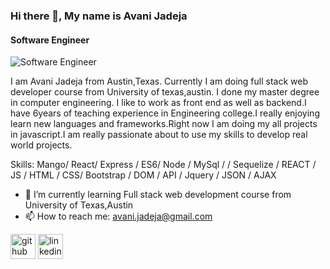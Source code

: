 ### Hi there 👋, My name is Avani Jadeja
#### Software Engineer
![Software Engineer](https://media.licdn.com/dms/image/D5616AQFBpmiJoqTUMQ/profile-displaybackgroundimage-shrink_350_1400/0/1683332254308?e=1691625600&v=beta&t=ZWZ-iVkMQhZtlrRn8ncdiyEksUcBU6M0TKLrlMJaUx8)

I am Avani Jadeja from Austin,Texas. Currently I am doing full stack web developer course from University of texas,austin. I done my master degree in computer engineering. I like to work as front end as well as backend.I have 6years of teaching experience in Engineering college.I really enjoying learn new languages and frameworks.Right now I am doing my all projects in javascript.I am really passionate about to use my skills to develop real world projects.

Skills: Mango/ React/ Express / ES6/ Node /  MySql / / Sequelize / REACT / JS / HTML / CSS/ Bootstrap / DOM / API / Jquery / JSON / AJAX

- 🌱 I’m currently learning Full stack web development course from University of Texas,Austin 
- 📫 How to reach me: avani.jadeja@gmail.com 


[<img src='https://cdn.jsdelivr.net/npm/simple-icons@3.0.1/icons/github.svg' alt='github' height='40'>](https://github.com/https://github.com/avanijadeja)  [<img src='https://cdn.jsdelivr.net/npm/simple-icons@3.0.1/icons/linkedin.svg' alt='linkedin' height='40'>](https://www.linkedin.com/in/https://www.linkedin.com/in/avaniba-jadeja-5b927a18//)  

